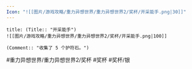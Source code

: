 ```yaml
---
Icon: "![[图片/游戏攻略/重力异想世界/重力异想世界2/奖杯/开采能手.png|30]]"
---
```

```ad-common-silver-trophy
title: (Title:: "开采能手")
![[图片/游戏攻略/重力异想世界/重力异想世界2/奖杯/开采能手.png|100]]

(Comment:: "收集了 5 个护符石。")
```

#重力异想世界/重力异想世界2/奖杯 #奖杯 #奖杯/银
